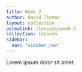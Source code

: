 ```yaml
---
title: Week 2
author: David Thomas
layout: collection
permalink: /lessons/week-2
collection: lessons
sidebar:
  nav: "sidebar_nav"
---
```


Lorem ipsum dolor sit amet.
